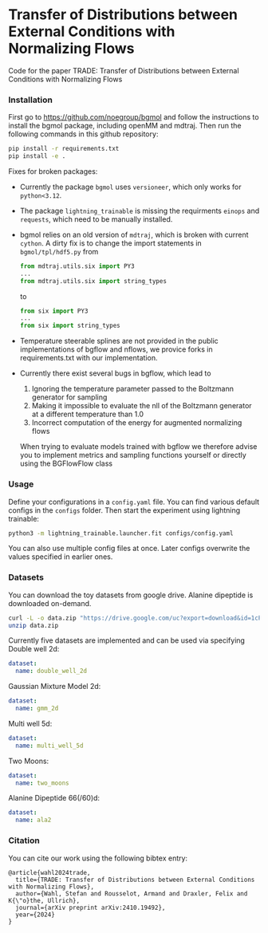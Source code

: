# Transfer of Distributions between External Conditions with Normalizing Flows

Code for the paper TRADE: Transfer of Distributions between External Conditions with Normalizing Flows

### Installation
First go to https://github.com/noegroup/bgmol and follow the instructions to install the bgmol package, including openMM and mdtraj.
Then run the following commands in this github repository:
```bash
pip install -r requirements.txt
pip install -e .
```
Fixes for broken packages: 
- Currently the package `bgmol` uses `versioneer`, which only works for `python<3.12`.
- The package `lightning_trainable` is missing the requirments `einops` and `requests`, which need to be manually installed.
- bgmol relies on an old version of `mdtraj`, which is broken with current `cython`. A dirty fix is to change the import statements in `bgmol/tpl/hdf5.py` from
  ```python
  from mdtraj.utils.six import PY3
  ...
  from mdtraj.utils.six import string_types
  ```
  to
  ```python
  from six import PY3
  ...
  from six import string_types
  ```
- Temperature steerable splines are not provided in the public implementations of bgflow and nflows, we provice forks in requirements.txt with our implementation.

- Currently there exist several bugs in bgflow, which lead to  
  1. Ignoring the temperature parameter passed to the Boltzmann generator for sampling  
  2. Making it impossible to evaluate the nll of the Boltzmann generator at a different temperature than 1.0  
  3. Incorrect computation of the energy for augmented normalizing flows

  When trying to evaluate models trained with bgflow we therefore advise you to implement metrics and sampling functions yourself or directly using the BGFlowFlow class

### Usage
Define your configurations in a `config.yaml` file. You can find various default configs in the `configs` folder.
Then start the experiment using lightning trainable:
```bash
python3 -m lightning_trainable.launcher.fit configs/config.yaml
```
You can also use multiple config files at once. Later configs overwrite the values specified in earlier ones.

### Datasets
You can download the toy datasets from google drive. Alanine dipeptide is downloaded on-demand.
```bash
curl -L -o data.zip "https://drive.google.com/uc?export=download&id=1cPHvXGPR2MyzPQNeqF_Q77MV0kQeGkfY"
unzip data.zip
```
Currently five datasets are implemented and can be used via specifying
Double well 2d:  
```yaml
dataset:
  name: double_well_2d
```
Gaussian Mixture Model 2d:  
```yaml
dataset:
  name: gmm_2d
```
Multi well 5d:
```yaml
dataset:
  name: multi_well_5d
```
Two Moons:
```yaml
dataset:
  name: two_moons
```
Alanine Dipeptide 66(/60)d:  
```yaml
dataset:
  name: ala2
```

### Citation

You can cite our work using the following bibtex entry:
```
@article{wahl2024trade,
  title={TRADE: Transfer of Distributions between External Conditions with Normalizing Flows},
  author={Wahl, Stefan and Rousselot, Armand and Draxler, Felix and K{\"o}the, Ullrich},
  journal={arXiv preprint arXiv:2410.19492},
  year={2024}
}
```